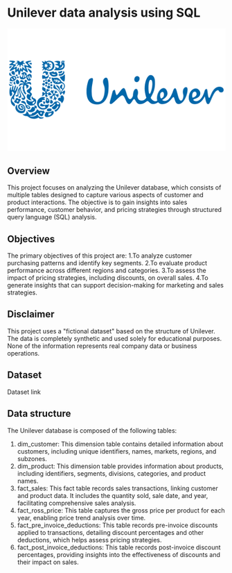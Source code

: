 # Unilever data analysis using SQL
![Unilever logo](https://github.com/shristii589/unilvr_sql_project/blob/main/unilever2.png)
## Overview
This project focuses on analyzing the Unilever database, which consists of multiple tables designed to capture various aspects of customer and product interactions. The objective is to gain insights into sales performance, customer behavior, and pricing strategies through structured query language (SQL) analysis.
## Objectives
The primary objectives of this project are:
1.To analyze customer purchasing patterns and identify key segments.
2.To evaluate product performance across different regions and categories.
3.To assess the impact of pricing strategies, including discounts, on overall sales.
4.To generate insights that can support decision-making for marketing and sales strategies.
## Disclaimer
This project uses a "fictional dataset" based on the structure of Unilever. The data is completely synthetic and used solely for educational purposes. None of the information represents real company data or business operations.

## Dataset
Dataset link 

## Data structure
The Unilever database is composed of the following tables:
1. dim_customer: This dimension table contains detailed information about customers, including unique identifiers, names, markets, regions, and subzones.
2. dim_product: This dimension table provides information about products, including identifiers, segments, divisions, categories, and product names.
3. fact_sales: This fact table records sales transactions, linking customer and product data. It includes the quantity sold, sale date, and year, facilitating comprehensive sales analysis.
4. fact_ross_price: This table captures the gross price per product for each year, enabling price trend analysis over time.
5. fact_pre_invoice_deductions: This table records pre-invoice discounts applied to transactions, detailing discount percentages and other deductions, which helps assess pricing strategies.
6. fact_post_invoice_deductions: This table records post-invoice discount percentages, providing insights into the effectiveness of discounts and their impact on sales.



